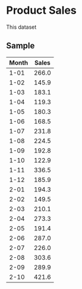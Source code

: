 # Product Sales


This dataset  

## Sample

| Month | Sales |
|-------|-------|
| 1-01  | 266.0 |
| 1-02  | 145.9 |
| 1-03  | 183.1 |
| 1-04  | 119.3 |
| 1-05  | 180.3 |
| 1-06  | 168.5 |
| 1-07  | 231.8 |
| 1-08  | 224.5 |
| 1-09  | 192.8 |
| 1-10  | 122.9 |
| 1-11  | 336.5 |
| 1-12  | 185.9 |
| 2-01  | 194.3 |
| 2-02  | 149.5 |
| 2-03  | 210.1 |
| 2-04  | 273.3 |
| 2-05  | 191.4 |
| 2-06  | 287.0 |
| 2-07  | 226.0 |
| 2-08  | 303.6 |
| 2-09  | 289.9 |
| 2-10  | 421.6 |

